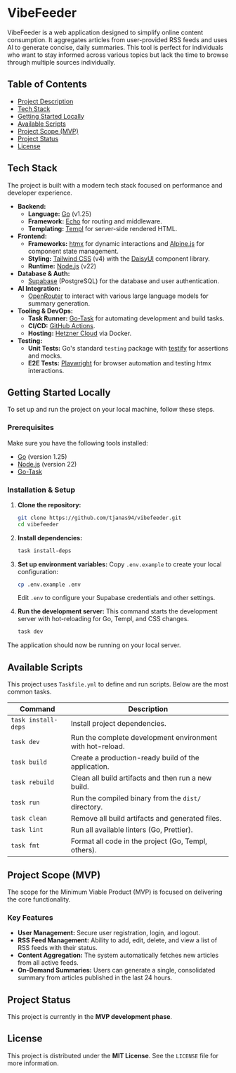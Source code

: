 # VibeFeeder

VibeFeeder is a web application designed to simplify online content consumption. It aggregates articles from user-provided RSS feeds and uses AI to generate concise, daily summaries. This tool is perfect for individuals who want to stay informed across various topics but lack the time to browse through multiple sources individually.

## Table of Contents

- [Project Description](#vibefeeder)
- [Tech Stack](#tech-stack)
- [Getting Started Locally](#getting-started-locally)
- [Available Scripts](#available-scripts)
- [Project Scope (MVP)](#project-scope-mvp)
- [Project Status](#project-status)
- [License](#license)

## Tech Stack

The project is built with a modern tech stack focused on performance and developer experience.

- **Backend:**
  - **Language:** [Go](https://go.dev/) (v1.25)
  - **Framework:** [Echo](https://echo.labstack.com/) for routing and middleware.
  - **Templating:** [Templ](https://templ.guide/) for server-side rendered HTML.
- **Frontend:**
  - **Frameworks:** [htmx](https://htmx.org/) for dynamic interactions and [Alpine.js](https://alpinejs.dev/) for component state management.
  - **Styling:** [Tailwind CSS](https://tailwindcss.com/) (v4) with the [DaisyUI](https://daisyui.com/) component library.
  - **Runtime:** [Node.js](https://nodejs.org/) (v22)
- **Database & Auth:**
  - [Supabase](https://supabase.com/) (PostgreSQL) for the database and user authentication.
- **AI Integration:**
  - [OpenRouter](https://openrouter.ai/) to interact with various large language models for summary generation.
- **Tooling & DevOps:**
  - **Task Runner:** [Go-Task](https://taskfile.dev/) for automating development and build tasks.
  - **CI/CD:** [GitHub Actions](https://github.com/features/actions).
  - **Hosting:** [Hetzner Cloud](https://www.hetzner.com/cloud) via Docker.
- **Testing:**
  - **Unit Tests:** Go's standard `testing` package with [testify](https://github.com/stretchr/testify) for assertions and mocks.
  - **E2E Tests:** [Playwright](https://playwright.dev/) for browser automation and testing htmx interactions.

## Getting Started Locally

To set up and run the project on your local machine, follow these steps.

### Prerequisites

Make sure you have the following tools installed:

- [Go](https://go.dev/doc/install) (version 1.25)
- [Node.js](https://nodejs.org/en/download) (version 22)
- [Go-Task](https://taskfile.dev/installation/)

### Installation & Setup

1.  **Clone the repository:**

    ```sh
    git clone https://github.com/tjanas94/vibefeeder.git
    cd vibefeeder
    ```

2.  **Install dependencies:**

    ```sh
    task install-deps
    ```

3.  **Set up environment variables:**
    Copy `.env.example` to create your local configuration:

    ```sh
    cp .env.example .env
    ```

    Edit `.env` to configure your Supabase credentials and other settings.

4.  **Run the development server:**
    This command starts the development server with hot-reloading for Go, Templ, and CSS changes.
    ```sh
    task dev
    ```

The application should now be running on your local server.

## Available Scripts

This project uses `Taskfile.yml` to define and run scripts. Below are the most common tasks.

| Command             | Description                                               |
| ------------------- | --------------------------------------------------------- |
| `task install-deps` | Install project dependencies.                             |
| `task dev`          | Run the complete development environment with hot-reload. |
| `task build`        | Create a production-ready build of the application.       |
| `task rebuild`      | Clean all build artifacts and then run a new build.       |
| `task run`          | Run the compiled binary from the `dist/` directory.       |
| `task clean`        | Remove all build artifacts and generated files.           |
| `task lint`         | Run all available linters (Go, Prettier).                 |
| `task fmt`          | Format all code in the project (Go, Templ, others).       |

## Project Scope (MVP)

The scope for the Minimum Viable Product (MVP) is focused on delivering the core functionality.

### Key Features

- **User Management:** Secure user registration, login, and logout.
- **RSS Feed Management:** Ability to add, edit, delete, and view a list of RSS feeds with their status.
- **Content Aggregation:** The system automatically fetches new articles from all active feeds.
- **On-Demand Summaries:** Users can generate a single, consolidated summary from articles published in the last 24 hours.

## Project Status

This project is currently in the **MVP development phase**.

## License

This project is distributed under the **MIT License**. See the `LICENSE` file for more information.
